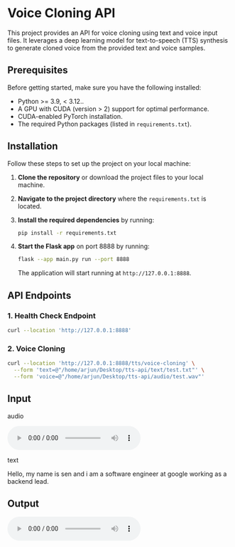 # Voice Cloning API

This project provides an API for voice cloning using text and voice input files. It leverages a deep learning model for text-to-speech (TTS) synthesis to generate cloned voice from the provided text and voice samples.

## Prerequisites

Before getting started, make sure you have the following installed:

- Python >= 3.9, < 3.12..
- A GPU with CUDA (version > 2) support for optimal performance.
- CUDA-enabled PyTorch installation.
- The required Python packages (listed in `requirements.txt`).

## Installation

Follow these steps to set up the project on your local machine:

1. **Clone the repository** or download the project files to your local machine.

2. **Navigate to the project directory** where the `requirements.txt` is located.

3. **Install the required dependencies** by running:

    ```bash
    pip install -r requirements.txt
    ```

4. **Start the Flask app** on port 8888 by running:

    ```bash
    flask --app main.py run --port 8888
    ```

    The application will start running at `http://127.0.0.1:8888`.

## API Endpoints

### 1. Health Check Endpoint

```bash
curl --location 'http://127.0.0.1:8888'
```

### 2. Voice Cloning


```bash
curl --location 'http://127.0.0.1:8888/tts/voice-cloning' \
  --form 'text=@"/home/arjun/Desktop/tts-api/text/test.txt"' \
  --form 'voice=@"/home/arjun/Desktop/tts-api/audio/test.wav"'
```


## Input

audio

<audio controls src="https://github.com/arjunshajitech/tts-api/master/test/test.wav" title="Title"></audio>

text

Hello, my name is sen and i am a software engineer at google working as a backend lead.

## Output

<audio controls src="https://github.com/arjunshajitech/tts-api/master/output/output.wav" title="Title"></audio>
